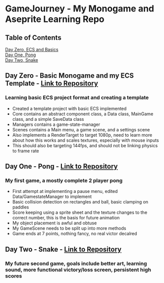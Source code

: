 # GameJourney - My Monogame and Aseprite Learning Repo

## Table of Contents
[Day Zero, ECS and Basics](#ECS)</br>
[Day One, Pong](#Pong)</br>
[Day Two, Snake](#Snake)</br>

## Day Zero - Basic Monogame and my ECS Template <a name="ECS"></a> - <a href="https://github.com/ReedOlm/GameJourney/tree/main/ECSTemplate">Link to Repository</a>
### Learning basic ECS project format and creating a template
<ul>
  <li>Created a template project with basic ECS implemented</li>
  <li>Core contains an abstract component class, a Data class, MainGame class, and a simple SaveData class</li>
  <li>Managers contains a game-state-manager</li>
  <li>Scenes contains a Main menu, a game scene, and a settings scene</li>
  <li>Also implements a RenderTarget to target 1080p, need to learn more about how this works and scales textures, especially with mouse inputs</li>
  <li>This should also be targeting 144fps, and should not be linking physics to frame rate</li>
</ul>

## Day One - Pong <a name="Pong"></a> - <a href="https://github.com/ReedOlm/GameJourney/tree/main/Pong">Link to Repository</a>
### My first game, a mostly complete 2 player pong
<ul>
  <li>First attempt at implementing a pause menu, edited Data/GamestateManager to implement</li>
  <li>Basic collision detection on rectangles and ball, basic clamping on paddles</li>
  <li>Score keeping using a sprite sheet and the texture changes to the correct number, this is the basis for future animation</li>
  <li>My object placement is awful and obtuse</li>
  <li>My GameScene needs to be split up into more methods</li>
  <li>Game ends at 7 points, nothing fancy, no real victor decalred</li>
</ul>

## Day Two - Snake <a name="Snake"></a> - <a href="https://github.com/ReedOlm/GameJourney/tree/main/Snake">Link to Repository</a>
### My future second game, goals include better art, learning sound, more functional victory/loss screen, persistent high scores
<!---
<ul>
  <li>Using a bash script and the AWS cli, deployed 3 different stacks</li>
  <li>Deployed a scalable network framework using a YAML template, that split the us-east-1 servers into private/public subnets using CIDR</li>
  <li>This network framework included 2 VPCs, an InternetGateway, the aforementioned Subnets, a NAT with elastic ip's, and routing tables.</li>
  <li>Deployed a loadbalancing private webserver using a YAML template, with a configurable JSON parameter file to the 2 previously created us-east-1 private subnets using my own AMI/key values</li>
  <li>Created a final EC2 instance as a public Jumpbox inside of the VPC created for the network, and passed it the required keys to allow my personal computer's IP address to SSH into the jumpbox, then was able to ssh into both of my private EC2 servers</li>
  <li>Here is my drawing of what this system essentially looks like when fully deployed. (Has been taken down to avoid being charged by Amazon.):</li>
  
  ![architectureDiagram](/CloudFormationDeployment/architectureDiagram.PNG)

</ul>

## Assignment 3 - Final Project: Google Dataflow and Google Big Query Data Manipulation <a name="Assignment3"></a> -<a href="https://github.com/ReedOlm/CS4843/tree/main/FinalProject_DataflowBigQuery">Link to Repository</a>
### Creation of a Dataflow and Big Query Pipeline to Manipulate Data (Line Counting)
<ul>
  <li>Using Cloud terminal we plugged in and executed our Java functions (files found in repository for reference)</li>
  <li><a href="https://drive.google.com/drive/folders/1J596Fjr2qEkI7WR1pLcxc1a0G233ykyX?usp=sharing">Video Demonstration Link</a></li>
  <li>Images of our Dataflow data pipeline charts setup:</li>
  
  ![architectureDiagram1](/FinalProject_DataflowBigQuery/Image1.png)
  
  ![architectureDiagram2](/FinalProject_DataflowBigQuery/Image2.png)
  
  ![architectureDiagram3](/FinalProject_DataflowBigQuery/Image3.png)
  
  <li><a href="https://console.cloud.google.com/storage/browser/_details/dataflow-cloudcomputingdataflow/linecount-00000-of-00001;tab=live_object?project=cloudcomputingdataflow">Google Cloud Storage Link, displaying data AFTER data is piped through Dataflow</a></li>
  <li><a href="https://storage.cloud.google.com/dataflow-cloudcomputingdataflow/linecount-00000-of-00001?_ga=2.228040859.-720083893.1649035167&_gac=1.258673528.1649045030.CjwKCAjwi6WSBhA-EiwA6Niok6GATVCoGJBljVJ8VtvwJfeyLIj5qKI0BZwgwkA3wEPyMWkrgm4RLhoC4RIQAvD_BwE">Verification that Google Dataflow successfully uploaded our data passed in from our Java script</a></li>
  <li>NOTE!! The link above will take users to a webpage containing an output stored in our Google Cloud Storage. The output should read 5525, indicating that our Java function has worked correctly, piped the output through Google Dataflow and successfully stored it in our Cloud Storage. The Google Cloud project will be deleted on June 15 as not overuse data on service.</li>

</ul>
-->
